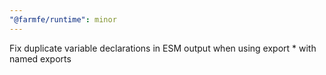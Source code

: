 ```yaml
---
"@farmfe/runtime": minor
---
```


Fix duplicate variable declarations in ESM output when using export \* with named exports
